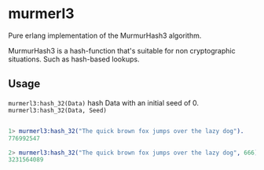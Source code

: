 murmerl3
========

Pure erlang implementation of the MurmurHash3 algorithm.

MurmurHash3 is a hash-function that's suitable for non cryptographic
situations. Such as hash-based lookups.

Usage
-----

`murmerl3:hash_32(Data)` hash Data with an initial seed of 0.
`murmerl3:hash_32(Data, Seed)`

``` erlang

1> murmerl3:hash_32("The quick brown fox jumps over the lazy dog").
776992547

2> murmerl3:hash_32("The quick brown fox jumps over the lazy dog", 666).
3231564089

```

